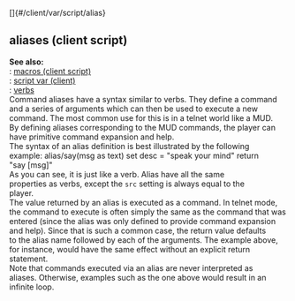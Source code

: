 []{#/client/var/script/alias}    
## aliases (client script)    
**See also:**    
:   [macros (client script)](/ref/client/var/script/macro.md)    
:   [script var (client)](/ref/client/var/script.md)    
:   [verbs](/ref/verb.md)    
Command aliases have a syntax similar to verbs. They define a command    
and a series of arguments which can then be used to execute a new    
command. The most common use for this is in a telnet world like a MUD.    
By defining aliases corresponding to the MUD commands, the player can    
have primitive command expansion and help.    
The syntax of an alias definition is best illustrated by the following    
example: alias/say(msg as text) set desc = \"speak your mind\" return    
\"say \[msg\]\"    
As you can see, it is just like a verb. Alias have all the same    
properties as verbs, except the `src` setting is always equal to the    
player.    
The value returned by an alias is executed as a command. In telnet mode,    
the command to execute is often simply the same as the command that was    
entered (since the alias was only defined to provide command expansion    
and help). Since that is such a common case, the return value defaults    
to the alias name followed by each of the arguments. The example above,    
for instance, would have the same effect without an explicit return    
statement.    
Note that commands executed via an alias are never interpreted as    
aliases. Otherwise, examples such as the one above would result in an    
infinite loop.  